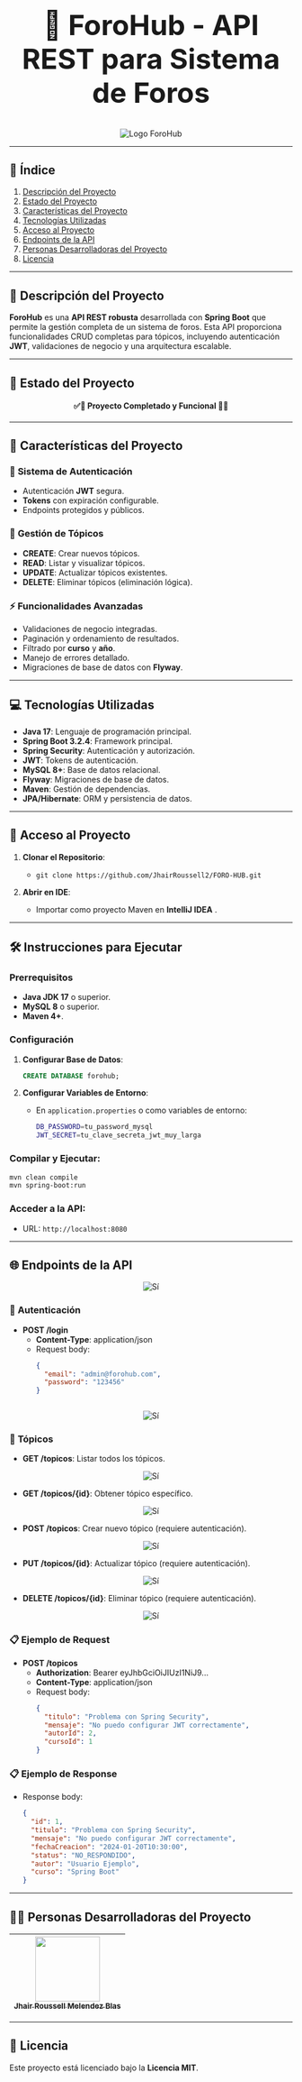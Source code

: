 
<h1 align="center" style="font-size: 50px;">🚀 ForoHub - API REST para Sistema de Foros</h1>
<p align="center"> <img src="./paraREADME/1.jpg" alt="Logo ForoHub"> </p>

---

## 📌 **Índice**
1. [Descripción del Proyecto](#-descripción-del-proyecto)
2. [Estado del Proyecto](#-estado-del-proyecto)
3. [Características del Proyecto](#-características-del-proyecto)
4. [Tecnologías Utilizadas](#-tecnologías-utilizadas)
5. [Acceso al Proyecto](#-acceso-al-proyecto)
6. [Endpoints de la API](#-endpoints-de-la-api)
7. [Personas Desarrolladoras del Proyecto](#-personas-desarrolladoras-del-proyecto)
8. [Licencia](#-licencia)

---

## 📖 **Descripción del Proyecto**

**ForoHub** es una **API REST robusta** desarrollada con **Spring Boot** que permite la gestión completa de un sistema de foros. Esta API proporciona funcionalidades CRUD completas para tópicos, incluyendo autenticación **JWT**, validaciones de negocio y una arquitectura escalable.

---

## 🚀 **Estado del Proyecto**

<h4 align="center">
 ✅🎉 Proyecto Completado y Funcional 🎉✅
</h4>

---

## 🔧 **Características del Proyecto**

### 🔐 **Sistema de Autenticación**
- Autenticación **JWT** segura.
- **Tokens** con expiración configurable.
- Endpoints protegidos y públicos.

### 💾 **Gestión de Tópicos**
- **CREATE**: Crear nuevos tópicos.
- **READ**: Listar y visualizar tópicos.
- **UPDATE**: Actualizar tópicos existentes.
- **DELETE**: Eliminar tópicos (eliminación lógica).

### ⚡ **Funcionalidades Avanzadas**
- Validaciones de negocio integradas.
- Paginación y ordenamiento de resultados.
- Filtrado por **curso** y **año**.
- Manejo de errores detallado.
- Migraciones de base de datos con **Flyway**.

---

## 💻 **Tecnologías Utilizadas**

- **Java 17**: Lenguaje de programación principal.
- **Spring Boot 3.2.4**: Framework principal.
- **Spring Security**: Autenticación y autorización.
- **JWT**: Tokens de autenticación.
- **MySQL 8+**: Base de datos relacional.
- **Flyway**: Migraciones de base de datos.
- **Maven**: Gestión de dependencias.
- **JPA/Hibernate**: ORM y persistencia de datos.

---

## 📁 **Acceso al Proyecto**

1. **Clonar el Repositorio**:
   - `git clone https://github.com/JhairRoussell2/FORO-HUB.git`

2. **Abrir en IDE**:
   - Importar como proyecto Maven en **IntelliJ IDEA** .

---

## 🛠️ **Instrucciones para Ejecutar**

### Prerrequisitos
- **Java JDK 17** o superior.
- **MySQL 8** o superior.
- **Maven 4+**.

### Configuración
1. **Configurar Base de Datos**:
   ```sql
   CREATE DATABASE forohub;
   ```

2. **Configurar Variables de Entorno**:
   - En `application.properties` o como variables de entorno:
     ```bash
     DB_PASSWORD=tu_password_mysql
     JWT_SECRET=tu_clave_secreta_jwt_muy_larga
     ```

### Compilar y Ejecutar:
```bash
mvn clean compile
mvn spring-boot:run
```

### Acceder a la API:
- URL: `http://localhost:8080`

---

## 🌐 **Endpoints de la API**
<p align="center">
  <img src="./paraREADME/Ejm0.jpg" alt="Sí">
</p>


### 🔐 **Autenticación**
- **POST /login**
  - **Content-Type**: application/json
  - Request body:
    ```json
    {
      "email": "admin@forohub.com",
      "password": "123456"
    }
    

    
<p align="center">
  <img src="./paraREADME/Ejm1.jpg" alt="Sí">
</p>

### 📝 **Tópicos**
- **GET /topicos**: Listar todos los tópicos.


<p align="center">
  <img src="./paraREADME/Ejm3.jpg" alt="Sí">
</p>


- **GET /topicos/{id}**: Obtener tópico específico.


<p align="center">
  <img src="./paraREADME/Ejm4.jpg" alt="Sí">
</p>



- **POST /topicos**: Crear nuevo tópico (requiere autenticación).

  
<p align="center">
  <img src="./paraREADME/Ejm2.jpg" alt="Sí">
</p>


- **PUT /topicos/{id}**: Actualizar tópico (requiere autenticación).


<p align="center">
  <img src="./paraREADME/Ejm5.jpg" alt="Sí">
</p>


- **DELETE /topicos/{id}**: Eliminar tópico (requiere autenticación).


<p align="center">
  <img src="./paraREADME/Ejm6.jpg" alt="Sí">
</p>


### 📋 **Ejemplo de Request**
- **POST /topicos**
  - **Authorization**: Bearer eyJhbGciOiJIUzI1NiJ9...
  - **Content-Type**: application/json
  - Request body:
    ```json
    {
      "titulo": "Problema con Spring Security",
      "mensaje": "No puedo configurar JWT correctamente",
      "autorId": 2,
      "cursoId": 1
    }
    ```


### 📋 **Ejemplo de Response**
- Response body:
  ```json
  {
    "id": 1,
    "titulo": "Problema con Spring Security",
    "mensaje": "No puedo configurar JWT correctamente",
    "fechaCreacion": "2024-01-20T10:30:00",
    "status": "NO_RESPONDIDO",
    "autor": "Usuario Ejemplo",
    "curso": "Spring Boot"
  }
  ```

---

## 🧑‍💻 **Personas Desarrolladoras del Proyecto**

| [<img src="https://avatars.githubusercontent.com/u/181286163?v=4" width=115><br><sub>Jhair Roussell Melendez Blas</sub>](https://github.com/JhairRoussell2) |
| :---: |

---

## 📜 **Licencia**

Este proyecto está licenciado bajo la **Licencia MIT**.
